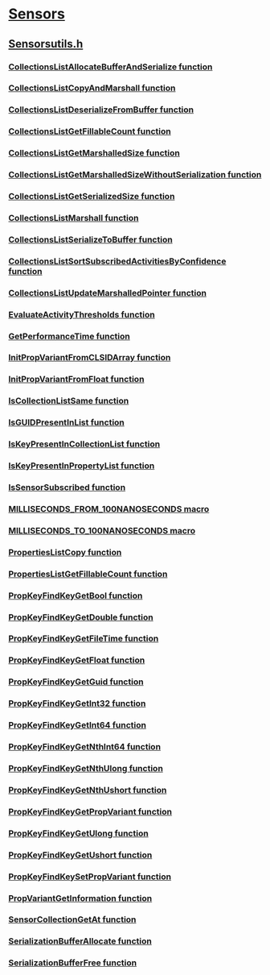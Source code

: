 # [Sensors](../_sensors/index.md)
## [Sensorsutils.h](index.md)
### [CollectionsListAllocateBufferAndSerialize function](../sensorsutils/nf-sensorsutils-collectionslistallocatebufferandserialize.md)
### [CollectionsListCopyAndMarshall function](../sensorsutils/nf-sensorsutils-collectionslistcopyandmarshall.md)
### [CollectionsListDeserializeFromBuffer function](../sensorsutils/nf-sensorsutils-collectionslistdeserializefrombuffer.md)
### [CollectionsListGetFillableCount function](../sensorsutils/nf-sensorsutils-collectionslistgetfillablecount.md)
### [CollectionsListGetMarshalledSize function](../sensorsutils/nf-sensorsutils-collectionslistgetmarshalledsize.md)
### [CollectionsListGetMarshalledSizeWithoutSerialization function](../sensorsutils/nf-sensorsutils-collectionslistgetmarshalledsizewithoutserialization.md)
### [CollectionsListGetSerializedSize function](../sensorsutils/nf-sensorsutils-collectionslistgetserializedsize.md)
### [CollectionsListMarshall function](../sensorsutils/nf-sensorsutils-collectionslistmarshall.md)
### [CollectionsListSerializeToBuffer function](../sensorsutils/nf-sensorsutils-collectionslistserializetobuffer.md)
### [CollectionsListSortSubscribedActivitiesByConfidence function](../sensorsutils/nf-sensorsutils-collectionslistsortsubscribedactivitiesbyconfidence.md)
### [CollectionsListUpdateMarshalledPointer function](../sensorsutils/nf-sensorsutils-collectionslistupdatemarshalledpointer.md)
### [EvaluateActivityThresholds function](../sensorsutils/nf-sensorsutils-evaluateactivitythresholds.md)
### [GetPerformanceTime function](../sensorsutils/nf-sensorsutils-getperformancetime.md)
### [InitPropVariantFromCLSIDArray function](../sensorsutils/nf-sensorsutils-initpropvariantfromclsidarray.md)
### [InitPropVariantFromFloat function](../sensorsutils/nf-sensorsutils-initpropvariantfromfloat.md)
### [IsCollectionListSame function](../sensorsutils/nf-sensorsutils-iscollectionlistsame.md)
### [IsGUIDPresentInList function](../sensorsutils/nf-sensorsutils-isguidpresentinlist.md)
### [IsKeyPresentInCollectionList function](../sensorsutils/nf-sensorsutils-iskeypresentincollectionlist.md)
### [IsKeyPresentInPropertyList function](../sensorsutils/nf-sensorsutils-iskeypresentinpropertylist.md)
### [IsSensorSubscribed function](../sensorsutils/nf-sensorsutils-issensorsubscribed.md)
### [MILLISECONDS_FROM_100NANOSECONDS macro](../sensorsutils/nf-sensorsutils-milliseconds_from_100nanoseconds.md)
### [MILLISECONDS_TO_100NANOSECONDS macro](../sensorsutils/nf-sensorsutils-milliseconds_to_100nanoseconds.md)
### [PropertiesListCopy function](../sensorsutils/nf-sensorsutils-propertieslistcopy.md)
### [PropertiesListGetFillableCount function](../sensorsutils/nf-sensorsutils-propertieslistgetfillablecount.md)
### [PropKeyFindKeyGetBool function](../sensorsutils/nf-sensorsutils-propkeyfindkeygetbool.md)
### [PropKeyFindKeyGetDouble function](../sensorsutils/nf-sensorsutils-propkeyfindkeygetdouble.md)
### [PropKeyFindKeyGetFileTime function](../sensorsutils/nf-sensorsutils-propkeyfindkeygetfiletime.md)
### [PropKeyFindKeyGetFloat function](../sensorsutils/nf-sensorsutils-propkeyfindkeygetfloat.md)
### [PropKeyFindKeyGetGuid function](../sensorsutils/nf-sensorsutils-propkeyfindkeygetguid.md)
### [PropKeyFindKeyGetInt32 function](../sensorsutils/nf-sensorsutils-propkeyfindkeygetint32.md)
### [PropKeyFindKeyGetInt64 function](../sensorsutils/nf-sensorsutils-propkeyfindkeygetint64.md)
### [PropKeyFindKeyGetNthInt64 function](../sensorsutils/nf-sensorsutils-propkeyfindkeygetnthint64.md)
### [PropKeyFindKeyGetNthUlong function](../sensorsutils/nf-sensorsutils-propkeyfindkeygetnthulong.md)
### [PropKeyFindKeyGetNthUshort function](../sensorsutils/nf-sensorsutils-propkeyfindkeygetnthushort.md)
### [PropKeyFindKeyGetPropVariant function](../sensorsutils/nf-sensorsutils-propkeyfindkeygetpropvariant.md)
### [PropKeyFindKeyGetUlong function](../sensorsutils/nf-sensorsutils-propkeyfindkeygetulong.md)
### [PropKeyFindKeyGetUshort function](../sensorsutils/nf-sensorsutils-propkeyfindkeygetushort.md)
### [PropKeyFindKeySetPropVariant function](../sensorsutils/nf-sensorsutils-propkeyfindkeysetpropvariant.md)
### [PropVariantGetInformation function](../sensorsutils/nf-sensorsutils-propvariantgetinformation.md)
### [SensorCollectionGetAt function](../sensorsutils/nf-sensorsutils-sensorcollectiongetat.md)
### [SerializationBufferAllocate function](../sensorsutils/nf-sensorsutils-serializationbufferallocate.md)
### [SerializationBufferFree function](../sensorsutils/nf-sensorsutils-serializationbufferfree.md)
